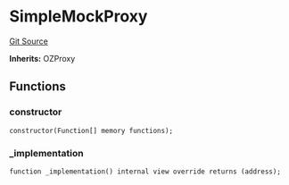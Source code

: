# SimpleMockProxy
[Git Source](https://github.com/metacontract/mc/blob/0cf91165f9ec2cbeeba800a4baf4e81e2df5c3bb/src/devkit/test/mocks/SimpleMockProxy.sol)

**Inherits:**
OZProxy


## Functions
### constructor


```solidity
constructor(Function[] memory functions);
```

### _implementation


```solidity
function _implementation() internal view override returns (address);
```

